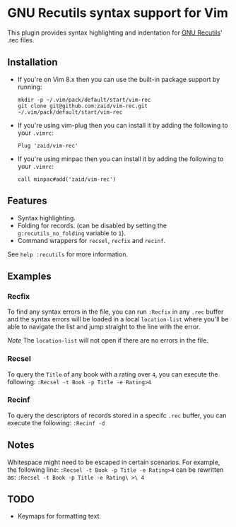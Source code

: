 # GNU Recutils syntax support for Vim

This plugin provides syntax highlighting and indentation for [GNU Recutils](https://www.gnu.org/software/recutils/)' .rec files.

## Installation

  * If you're on Vim 8.x then you can use the built-in package support by running:
    ```
    mkdir -p ~/.vim/pack/default/start/vim-rec
    git clone git@github.com:zaid/vim-rec.git ~/.vim/pack/default/start/vim-rec
    ```
  * If you're using vim-plug then you can install it by adding the following to your `.vimrc`:

    `Plug 'zaid/vim-rec'`

  * If you're using minpac then you can install it by adding the following to your `.vimrc`:

    `call minpac#add('zaid/vim-rec')`

## Features

  * Syntax highlighting.
  * Folding for records. (can be disabled by setting the `g:recutils_no_folding` variable to `1`).
  * Command wrappers for `recsel`, `recfix` and `recinf`.

  See `help :recutils` for more information.

## Examples

### Recfix
   To find any syntax errors in the file, you can run `:Recfix` in any `.rec` buffer
   and the syntax errors will be loaded in a local `location-list` where you'll be
   able to navigate the list and jump straight to the line with the error.

   *Note* The `location-list` will not open if there are no errors in the file.

### Recsel
  To query the `Title` of any book with a rating over `4`, you can execute the following:
  `:Recsel -t Book -p Title -e Rating>4`

### Recinf
  To query the descriptors of records stored in a specifc `.rec` buffer, you can execute the following:
  `:Recinf -d`

## Notes

  Whitespace might need to be escaped in certain scenarios. For example, the following line:
  `:Recsel -t Book -p Title -e Rating>4`
  can be rewritten as:
  `:Recsel -t Book -p Title -e Rating\ >\ 4` 

## TODO

  * Keymaps for formatting text.
